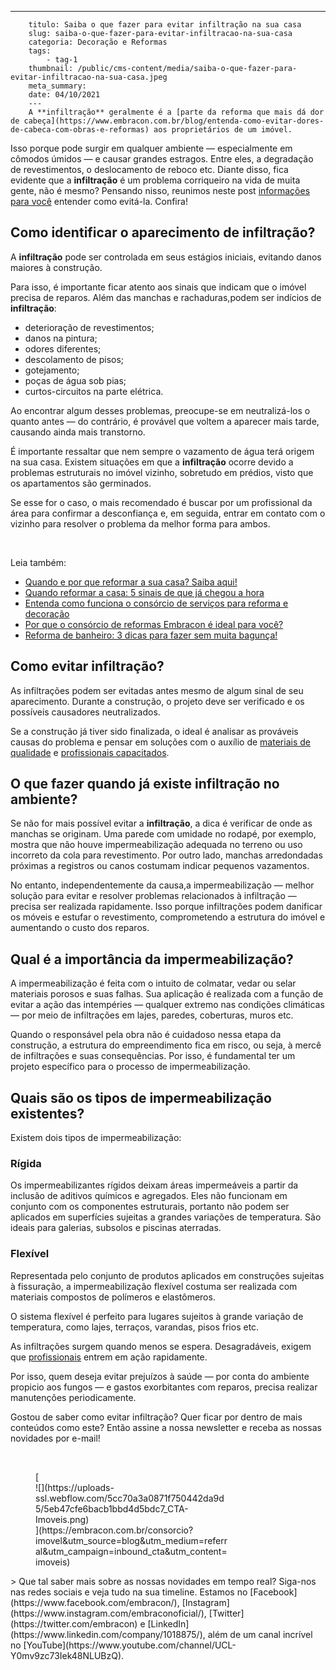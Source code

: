 ---
        titulo: Saiba o que fazer para evitar infiltração na sua casa
        slug: saiba-o-que-fazer-para-evitar-infiltracao-na-sua-casa
        categoria: Decoração e Reformas
        tags:
            - tag-1
        thumbnail: /public/cms-content/media/saiba-o-que-fazer-para-evitar-infiltracao-na-sua-casa.jpeg
        meta_summary: 
        date: 04/10/2021
        ---
        A **infiltração** geralmente é a [parte da reforma que mais dá dor de cabeça](https://www.embracon.com.br/blog/entenda-como-evitar-dores-de-cabeca-com-obras-e-reformas) aos proprietários de um imóvel.

Isso porque pode surgir em qualquer ambiente — especialmente em cômodos úmidos — e causar grandes estragos. Entre eles, a degradação de revestimentos, o deslocamento de reboco etc. Diante disso, fica evidente que a **infiltração** é um problema corriqueiro na vida de muita gente, não é mesmo? Pensando nisso, reunimos neste post [informações para você](https://www.embracon.com.br/blog/os-5-primeiros-passos-para-quem-vai-comecar-uma-reforma) entender como evitá-la. Confira!

Como identificar o aparecimento de infiltração?
-----------------------------------------------

A **infiltração** pode ser controlada em seus estágios iniciais, evitando danos maiores à construção.

Para isso, é importante ficar atento aos sinais que indicam que o imóvel precisa de reparos. Além das manchas e rachaduras,podem ser indícios de **infiltração**:

- deterioração de revestimentos;
- danos na pintura;
- odores diferentes;
- descolamento de pisos;
- gotejamento;
- poças de água sob pias;
- curtos-circuitos na parte elétrica.

Ao encontrar algum desses problemas, preocupe-se em neutralizá-los o quanto antes — do contrário, é provável que voltem a aparecer mais tarde, causando ainda mais transtorno.

É importante ressaltar que nem sempre o vazamento de água terá origem na sua casa. Existem situações em que a **infiltração** ocorre devido a problemas estruturais no imóvel vizinho, sobretudo em prédios, visto que os apartamentos são germinados.

Se esse for o caso, o mais recomendado é buscar por um profissional da área para confirmar a desconfiança e, em seguida, entrar em contato com o vizinho para resolver o problema da melhor forma para ambos.

‍

Leia também:

- [Quando e por que reformar a sua casa? Saiba aqui!](https://www.embracon.com.br/blog/quando-e-por-que-reformar-a-sua-casa-saiba-aqui)
- [Quando reformar a casa: 5 sinais de que já chegou a hora](https://www.embracon.com.br/blog/quando-reformar-a-casa-5-sinais-de-que-ja-chegou-a-hora)
- [Entenda como funciona o consórcio de serviços para reforma e decoração](https://www.embracon.com.br/blog/consorcio-de-servicos-para-reformas-e-decoracao)
- [Por que o consórcio de reformas Embracon é ideal para você?](https://www.embracon.com.br/blog/consorcio-reforma-embracon-por-que-e-uma-boa-opcao)
- [Reforma de banheiro: 3 dicas para fazer sem muita bagunça!](https://www.embracon.com.br/blog/reforma-de-banheiro-3-dicas-para-fazer-sem-muita-bagunca)

Como evitar infiltração?
------------------------

As infiltrações podem ser evitadas antes mesmo de algum sinal de seu aparecimento. Durante a construção, o projeto deve ser verificado e os possíveis causadores neutralizados.

Se a construção já tiver sido finalizada, o ideal é analisar as prováveis causas do problema e pensar em soluções com o auxílio de [materiais de qualidade](https://www.embracon.com.br/blog/saiba-como-escolher-os-melhores-fornecedores-para-sua-obra) e [profissionais capacitados](https://www.embracon.com.br/blog/afinal-preciso-de-um-engenheiro-de-obras-para-reformar-a-minha-casa).

O que fazer quando já existe infiltração no ambiente?
-----------------------------------------------------

Se não for mais possível evitar a **infiltração**, a dica é verificar de onde as manchas se originam. Uma parede com umidade no rodapé, por exemplo, mostra que não houve impermeabilização adequada no terreno ou uso incorreto da cola para revestimento. Por outro lado, manchas arredondadas próximas a registros ou canos costumam indicar pequenos vazamentos.

No entanto, independentemente da causa,a impermeabilização — melhor solução para evitar e resolver problemas relacionados à infiltração — precisa ser realizada rapidamente. Isso porque infiltrações podem danificar os móveis e estufar o revestimento, comprometendo a estrutura do imóvel e aumentando o custo dos reparos.

Qual é a importância da impermeabilização?
------------------------------------------

A impermeabilização é feita com o intuito de colmatar, vedar ou selar materiais porosos e suas falhas. Sua aplicação é realizada com a função de evitar a ação das intempéries — qualquer extremo nas condições climáticas — por meio de infiltrações em lajes, paredes, coberturas, muros etc.

Quando o responsável pela obra não é cuidadoso nessa etapa da construção, a estrutura do empreendimento fica em risco, ou seja, à mercê de infiltrações e suas consequências. Por isso, é fundamental ter um projeto específico para o processo de impermeabilização.

Quais são os tipos de impermeabilização existentes?
---------------------------------------------------

Existem dois tipos de impermeabilização:

### Rígida

Os impermeabilizantes rígidos deixam áreas impermeáveis a partir da inclusão de aditivos químicos e agregados. Eles não funcionam em conjunto com os componentes estruturais, portanto não podem ser aplicados em superfícies sujeitas a grandes variações de temperatura. São ideais para galerias, subsolos e piscinas aterradas.

### Flexível

Representada pelo conjunto de produtos aplicados em construções sujeitas à fissuração, a impermeabilização flexível costuma ser realizada com materiais compostos de polímeros e elastômeros.

O sistema flexível é perfeito para lugares sujeitos à grande variação de temperatura, como lajes, terraços, varandas, pisos frios etc.

As infiltrações surgem quando menos se espera. Desagradáveis, exigem que [profissionais](https://www.embracon.com.br/blog/afinal-preciso-de-um-engenheiro-de-obras-para-reformar-a-minha-casa) entrem em ação rapidamente.

Por isso, quem deseja evitar prejuízos à saúde — por conta do ambiente propicio aos fungos — e gastos exorbitantes com reparos, precisa realizar manutenções periodicamente.

Gostou de saber como evitar infiltração? Quer ficar por dentro de mais conteúdos como este? Então assine a nossa newsletter e receba as nossas novidades por e-mail!

‍

<figure class="w-richtext-figure-type-image w-richtext-align-center" style="max-width:310px">[<div>![](https://uploads-ssl.webflow.com/5cc70a3a0871f750442da9d5/5eb47cfe6bacb1bbd4d5bdc7_CTA-Imoveis.png)</div>](https://embracon.com.br/consorcio?imovel&utm_source=blog&utm_medium=referral&utm_campaign=inbound_cta&utm_content=imoveis)</figure>> Que tal saber mais sobre as nossas novidades em tempo real? Siga-nos nas redes sociais e veja tudo na sua timeline. Estamos no [Facebook](https://www.facebook.com/embracon/), [Instagram](https://www.instagram.com/embraconoficial/), [Twitter](https://twitter.com/embracon) e [LinkedIn](https://www.linkedin.com/company/1018875/), além de um canal incrível no [YouTube](https://www.youtube.com/channel/UCL-Y0mv9zc73Iek48NLUBzQ).

‍
        